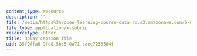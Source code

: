 ```yaml
---
content_type: resource
description: ''
file: /media/https%3A/open-learning-course-data-rc.s3.amazonaws.com/6-00-introduction-to-computer-science-and-programming-fall-2008/35f9ffa69fd85bc58a71caec7236564f_tuRYbBvOMRo.vtt
file_type: application/x-subrip
resourcetype: Other
title: 3play caption file
uid: 35f9ffa6-9fd8-5bc5-8a71-caec7236564f
---
```

